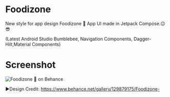  # Foodizone
New style for app design Foodizone 🍔 App UI made in Jetpack Compose.😉😎

(Latest Android Studio Bumblebee, Navigation Components,
Dagger-Hilt,Material Components)

# Screenshot

![Foodizone 🍔 on Behance](https://user-images.githubusercontent.com/25154589/155497551-d350a5c6-1fb4-41c1-a4a0-74c11532f523.png)


►Design Credit: https://www.behance.net/gallery/129879175/Foodizone-
